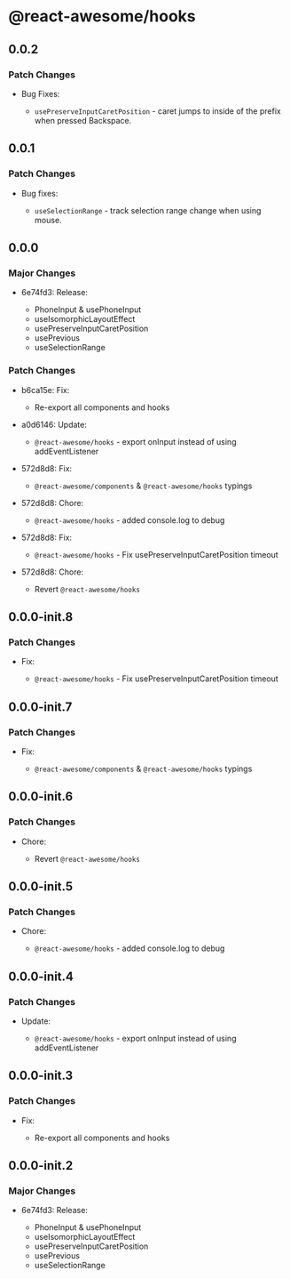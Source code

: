# @react-awesome/hooks

## 0.0.2

### Patch Changes

- Bug Fixes:

  - `usePreserveInputCaretPosition` - caret jumps to inside of the prefix when pressed Backspace.

## 0.0.1

### Patch Changes

- Bug fixes:

  - `useSelectionRange` - track selection range change when using mouse.

## 0.0.0

### Major Changes

- 6e74fd3: Release:

  - PhoneInput & usePhoneInput
  - useIsomorphicLayoutEffect
  - usePreserveInputCaretPosition
  - usePrevious
  - useSelectionRange

### Patch Changes

- b6ca15e: Fix:

  - Re-export all components and hooks

- a0d6146: Update:

  - `@react-awesome/hooks` - export onInput instead of using addEventListener

- 572d8d8: Fix:

  - `@react-awesome/components` & `@react-awesome/hooks` typings

- 572d8d8: Chore:

  - `@react-awesome/hooks` - added console.log to debug

- 572d8d8: Fix:

  - `@react-awesome/hooks` - Fix usePreserveInputCaretPosition timeout

- 572d8d8: Chore:

  - Revert `@react-awesome/hooks`

## 0.0.0-init.8

### Patch Changes

- Fix:

  - `@react-awesome/hooks` - Fix usePreserveInputCaretPosition timeout

## 0.0.0-init.7

### Patch Changes

- Fix:

  - `@react-awesome/components` & `@react-awesome/hooks` typings

## 0.0.0-init.6

### Patch Changes

- Chore:

  - Revert `@react-awesome/hooks`

## 0.0.0-init.5

### Patch Changes

- Chore:

  - `@react-awesome/hooks` - added console.log to debug

## 0.0.0-init.4

### Patch Changes

- Update:

  - `@react-awesome/hooks` - export onInput instead of using addEventListener

## 0.0.0-init.3

### Patch Changes

- Fix:

  - Re-export all components and hooks

## 0.0.0-init.2

### Major Changes

- 6e74fd3: Release:

  - PhoneInput & usePhoneInput
  - useIsomorphicLayoutEffect
  - usePreserveInputCaretPosition
  - usePrevious
  - useSelectionRange
